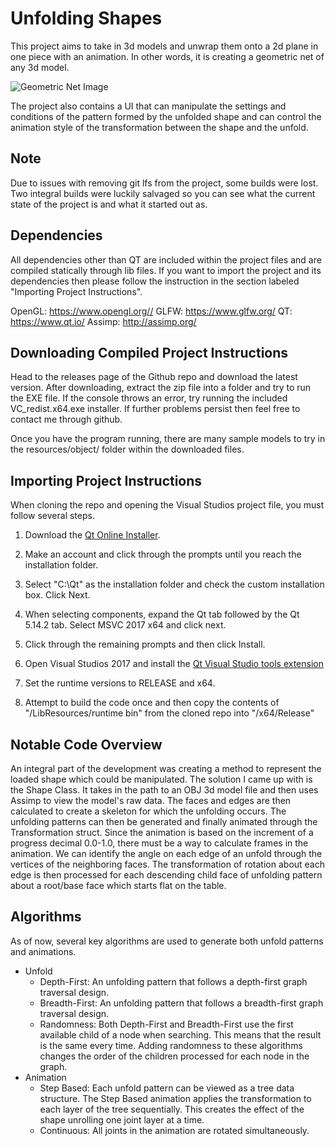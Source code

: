# Unfolding Shapes

This project aims to take in 3d models and unwrap them onto a 2d plane in one piece with an animation. In other words, it is creating a geometric net of any 3d model. 

![Geometric Net Image](https://www.onlinemathlearning.com/image-files/nets-of-solids.png)

The project also contains a UI that can manipulate the settings and conditions of the pattern formed by the unfolded shape and can control the animation style of the transformation between the shape and the unfold.

## Note

Due to issues with removing git lfs from the project, some builds were lost. Two integral builds were luckily salvaged so you can see what the current state of the project is and what it started out as.

## Dependencies

All dependencies other than QT are included within the project files and are compiled statically through lib files. If you want to import the project and its dependencies then please follow the instruction in the section labeled "Importing Project Instructions".

OpenGL: https://www.opengl.org//
GLFW: https://www.glfw.org/
QT: https://www.qt.io/
Assimp: http://assimp.org/

## Downloading Compiled Project Instructions

Head to the releases page of the Github repo and download the latest version. After downloading, extract the zip file into a folder and try to run the EXE file. If the console throws an error, try running the included VC_redist.x64.exe installer. If further problems persist then feel free to contact me through github.

Once you have the program running, there are many sample models to try in the resources/object/ folder within the downloaded files.

## Importing Project Instructions

When cloning the repo and opening the Visual Studios project file, you must follow several steps.

1. Download the [Qt Online Installer](https://www.qt.io/download-qt-installer). 

2. Make an account and click through the prompts until you reach the installation folder.

3. Select "C:\Qt" as the installation folder and check the custom installation box. Click Next.

4. When selecting components, expand the Qt tab followed by the Qt 5.14.2 tab. Select MSVC 2017 x64 and click next.

5. Click through the remaining prompts and then click Install.

6. Open Visual Studios 2017 and install the [Qt Visual Studio tools extension](https://doc.qt.io/qtvstools/qtvstools-getting-started.html#:~:text=one%20Qt%20version.-,Installing%20Qt%20VS%20Tools,or%20update%20Qt%20VS%20Tools.)

7. Set the runtime versions to RELEASE and x64.

8. Attempt to build the code once and then copy the contents of "/LibResources/runtime bin" from the cloned repo into "/x64/Release"

## Notable Code Overview

An integral part of the development was creating a method to represent the loaded shape which could be manipulated. The solution I came up with is the Shape Class. It takes in the path to an OBJ 3d model file and then uses Assimp to view the model's raw data. The faces and edges are then calculated to create a skeleton for which the unfolding occurs. The unfolding patterns can then be generated and finally animated through the Transformation struct. Since the animation is based on the increment of a progress decimal 0.0-1.0, there must be a way to calculate frames in the animation. We can identify the angle on each edge of an unfold through the vertices of the neighboring faces. The transformation of rotation about each edge is then processed for each descending child face of unfolding pattern about a root/base face which starts flat on the table.

## Algorithms

As of now, several key algorithms are used to generate both unfold patterns and animations.

* Unfold
	* Depth-First: An unfolding pattern that follows a depth-first graph traversal design.
	* Breadth-First: An unfolding pattern that follows a breadth-first graph traversal design.
	* Randomness: Both Depth-First and Breadth-First use the first available child of a node when searching. This means that the result is the same every time. Adding randomness to these algorithms changes the order of the children processed for each node in the graph.
* Animation
	* Step Based: Each unfold pattern can be viewed as a tree data structure. The Step Based animation applies the transformation to each layer of the tree sequentially. This creates the effect of the shape unrolling one joint layer at a time.
	* Continuous: All joints in the animation are rotated simultaneously.